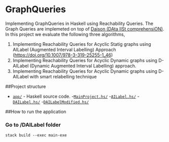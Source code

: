 # GraphQueries

Implementing GraphQueries in Haskell using Reachability Queries. The Graph Queries are implemeted on top of [Daison (DAta lISt comprehensiON)](https://github.com/krangelov/daison/). In this project we evaluate the following three algorithms,

1. Implementing Reachability Queries for Acyclic Statig graphs using AILabel (Augmented Interval Labelling) Approach  (https://doi.org/10.1007/978-3-319-25255-1_46)
2. Implementing Reachability Queries for Acyclic Dynamic graphs using D-AILabel (Dynamic Augmented Interval Labelling) approach.
3. Implementing Reachability Queries for Acyclic Dynamic graphs using D-AILabel with smart relabelling technique

##Project structure
- [`app/`](DAILabel/app) - Haskell source code.
  -[`MainProject.hs/`](DAILabel/app/MainProject.hs)
  -[`AILabel.hs/`](DAILabel/app/AILabel.hs)
  -[`DAILabel.hs/`](DAILabel/app/DAILabel.hs)
  -[`DAILabelModified.hs/`](DAILabel/app/DAILabelModified.hs)

##How to run the application

### Go to /DAILabel folder
`stack build --exec main-exe`
  
  
